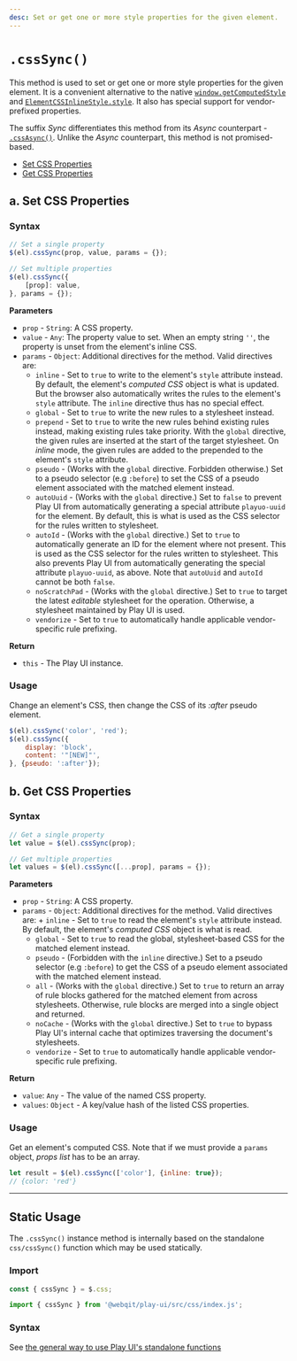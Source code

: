 ```yaml
---
desc: Set or get one or more style properties for the given element.
---
```

# `.cssSync()`

This method is used to set or get one or more style properties for the given element. It is a convenient alternative to the native [`window.getComputedStyle`](https://developer.mozilla.org/en-US/docs/Web/API/Window/getComputedStyle) and [`ElementCSSInlineStyle.style`](https://developer.mozilla.org/en-US/docs/Web/API/ElementCSSInlineStyle/style). It also has special support for vendor-prefixed properties.

The suffix *Sync* differentiates this method from its *Async* counterpart - [`.cssAsync()`](../cssasync). Unlike the *Async* counterpart, this method is not promised-based.

+ [Set CSS Properties](#a-set-css-properties)
+ [Get CSS Properties](#b-get-css-properties)

## a. Set CSS Properties

### Syntax

```js
// Set a single property
$(el).cssSync(prop, value, params = {});

// Set multiple properties
$(el).cssSync({
    [prop]: value,
}, params = {});
```

**Parameters**

+ `prop` - `String`: A CSS property.
+ `value` - `Any`: The property value to set. When an empty string `''`, the property is unset from the element's inline CSS.
+ `params` - `Object`: Additional directives for the method. Valid directives are:
    + `inline` - Set to `true` to write to the element's `style` attribute instead. By default, the element's *computed CSS* object is what is updated. But the browser also automatically writes the rules to the element's `style` attribute. The `inline` directive thus has no special effect.
    + `global` - Set to `true` to write the new rules to a stylesheet instead.
    + `prepend` - Set to `true` to write the new rules behind existing rules instead, making existing rules take priority. With the `global` directive, the given rules are inserted at the start of the target stylesheet. On *inline* mode, the given rules are added to the prepended to the element's `style` attribute.
    + `pseudo` - (Works with the `global` directive. Forbidden otherwise.) Set to a pseudo selector (e.g `:before`) to set the CSS of a pseudo element associated with the matched element instead.
    + `autoUuid` - (Works with the `global` directive.) Set to `false` to prevent Play UI from automatically generating a special attribute `playuo-uuid` for the element. By default, this is what is used as the CSS selector for the rules written to stylesheet.
    + `autoId` - (Works with the `global` directive.) Set to `true` to automatically generate an ID for the element where not present. This is used as the CSS selector for the rules written to stylesheet. This also prevents Play UI from automatically generating the special attribute `playuo-uuid`, as above. Note that `autoUuid` and `autoId` cannot be both `false`.
    + `noScratchPad` - (Works with the `global` directive.) Set to `true` to target the latest *editable* stylesheet for the operation. Otherwise, a stylesheet maintained by Play UI is used.
    + `vendorize` - Set to `true` to automatically handle applicable vendor-specific rule prefixing.

**Return**

+ `this` - The Play UI instance.

### Usage

Change an element's CSS, then change the CSS of its *:after* pseudo element.

```js
$(el).cssSync('color', 'red');
$(el).cssSync({
    display: 'block',
    content: '"[NEW]"',
}, {pseudo: ':after'});
```

## b. Get CSS Properties

### Syntax

```js
// Get a single property
let value = $(el).cssSync(prop);

// Get multiple properties
let values = $(el).cssSync([...prop], params = {});
```

**Parameters**

+ `prop` - `String`: A CSS property.
+ `params` - `Object`: Additional directives for the method. Valid directives are:
       + `inline` - Set to `true` to read the element's `style` attribute instead. By default, the element's *computed CSS* object is what is read.
    + `global` - Set to `true` to read the global, stylesheet-based CSS for the matched element instead.
    + `pseudo` - (Forbidden with the `inline` directive.) Set to a pseudo selector (e.g `:before`) to get the CSS of a pseudo element associated with the matched element instead.
    + `all` - (Works with the `global` directive.) Set to `true` to return an array of rule blocks gathered for the matched element from across stylesheets. Otherwise, rule blocks are merged into a single object and returned.
    + `noCache` - (Works with the `global` directive.) Set to `true` to bypass Play UI's internal cache that optimizes traversing the document's stylesheets.
    + `vendorize` - Set to `true` to automatically handle applicable vendor-specific rule prefixing.

**Return**

+ `value`: `Any` - The value of the named CSS property.
+ `values`: `Object` - A key/value hash of the listed CSS properties.

### Usage

Get an element's computed CSS. Note that if we must provide a `params` object, *props list* has to be an array.

```js
let result = $(el).cssSync(['color'], {inline: true});
// {color: 'red'}
```

------

## Static Usage

The `.cssSync()` instance method is internally based on the standalone `css/cssSync()` function which may be used statically.

### Import

```js
const { cssSync } = $.css;
```
```js
import { cssSync } from '@webqit/play-ui/src/css/index.js';
```

### Syntax

See [the general way to use Play UI's standalone functions](../../../quickstart#use-as-descrete-utilities)